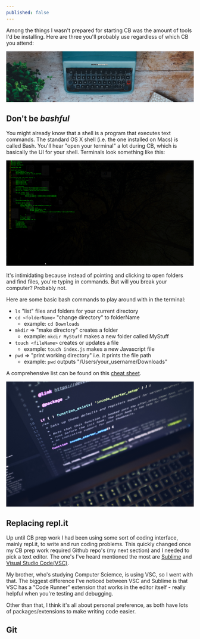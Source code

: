 ```yaml
---
published: false
---
```

Among the things I wasn't prepared for starting CB was the amount of tools I'd be installing. Here are three you'll probably use regardless of which CB you attend:

<img src="/images/StockSnap_F21WWLQO5T.jpg" class="fit image">

## Don't be _bashful_

You might already know that a shell is a program that executes text commands. The standard OS X shell (i.e. the one installed on Macs) is called Bash. You'll hear "open your terminal" a lot during CB, which is basically the UI for your shell. Terminals look something like this: 

<img src="/images/computer-425208_640.png" class="fit image">

It's intimidating because instead of pointing and clicking to open folders and find files, you're typing in commands. But will you break your computer? Probably not.

Here are some basic bash commands to play around with in the terminal:
- `ls` "list" files and folders for your current directory
- `cd <folderName>` "change directory" to folderName 
	- example: `cd Downloads`
- `mkdir` => "make directory" creates a folder
	- example: `mkdir MyStuff` makes a new folder called MyStuff
- `touch <fileName>` creates or updates a file
	- example: `touch index.js` makes a new Javascript file 
- `pwd` => "print working directory" i.e. it prints the file path
	- example: `pwd` outputs "/Users/your_username/Downloads"


A comprehensive list can be found on this [cheat sheet](https://learncodethehardway.org/unix/bash_cheat_sheet.pdf).

<img src="/images/StockSnap_A28WZDTYEY.jpg" class="fit image">

## Replacing repl.it 
Up until CB prep work I had been using some sort of coding interface, mainly repl.it, to write and run coding problems. This quickly changed once my CB prep work required Github repo's (my next section) and  I needed to pick a text editor. The one's I've heard mentioned the most are [Sublime](https://www.sublimetext.com/) and [Visual Studio Code(VSC)](https://code.visualstudio.com/). 

My brother, who's studying Computer Sciemce, is using VSC, so I went with that. The biggest difference I've noticed between VSC and Sublime is that VSC has a "Code Runner" extension that works in the editor itself - really helpful when you're testing and debugging. 

Other than that, I think it's all about personal preference, as both have lots of packages/extensions to make writing code easier. 

## Git

